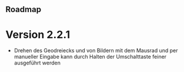 ## Roadmap

# Version 2.2.1
- Drehen des Geodreiecks und von Bildern mit dem Mausrad und per manueller Eingabe kann durch Halten der Umschalttaste feiner ausgeführt werden
